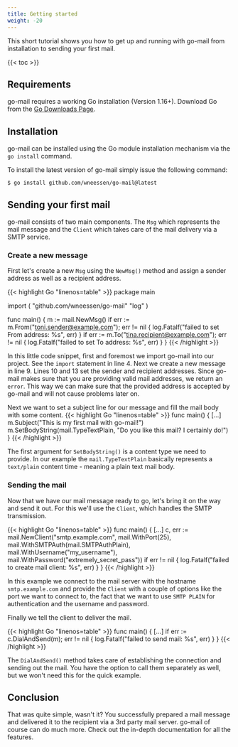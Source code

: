 ```yaml
---
title: Getting started
weight: -20
---
```


This short tutorial shows you how to get up and running with go-mail from installation to sending your first
mail.

<!--more-->

{{< toc >}}

## Requirements

go-mail requires a working Go installation (Version 1.16+). Download Go from the
[Go Downloads Page](https://go.dev/dl/).

## Installation

go-mail can be installed using the Go module installation mechanism via the `go install` command.

To install the latest version of go-mail simply issue the following command:

```Shell
$ go install github.com/wneessen/go-mail@latest
```

## Sending your first mail

go-mail consists of two main components. The `Msg` which represents the mail message and the `Client` which takes
care of the mail delivery via a SMTP service.

### Create a new message

First let's create a new `Msg` using the `NewMsg()` method and assign a sender address as well as a recipient
address.

{{< highlight Go "linenos=table" >}}
package main

import (
	"github.com/wneessen/go-mail"
	"log"
)

func main() {
	m := mail.NewMsg()
	if err := m.From("toni.sender@example.com"); err != nil {
		log.Fatalf("failed to set From address: %s", err)
	}
	if err := m.To("tina.recipient@example.com"); err != nil {
		log.Fatalf("failed to set To address: %s", err)
	}
}
{{< /highlight >}}

In this little code snippet, first and foremost we import go-mail into our project. See the `import` statement 
in line 4. Next we create a new message in line 9. Lines 10 and 13 set the sender and recipient addresses. 
Since go-mail makes sure that you are providing valid mail addresses, we return an `error`. This way we can 
make sure that the provided address is accepted by go-mail and will not cause problems later on.

Next we want to set a subject line for our message and fill the mail body with some content.
{{< highlight Go "linenos=table" >}}
func main() {
	[...]
	m.Subject("This is my first mail with go-mail!")
	m.SetBodyString(mail.TypeTextPlain, "Do you like this mail? I certainly do!")
}
{{< /highlight >}}

The first argument for `SetBodyString()` is a content type we need to provide. In our example the 
`mail.TypeTextPlain` basically represents a `text/plain` content time - meaning a plain text mail body.

### Sending the mail

Now that we have our mail message ready to go, let's bring it on the way and send it out. For this we'll 
use the `Client`, which handles the SMTP transmission.

{{< highlight Go "linenos=table" >}}
func main() {
	[...]
	c, err := mail.NewClient("smtp.example.com", mail.WithPort(25), mail.WithSMTPAuth(mail.SMTPAuthPlain), 
		mail.WithUsername("my_username"), mail.WithPassword("extremely_secret_pass"))
	if err != nil {
		log.Fatalf("failed to create mail client: %s", err)
	}
}
{{< /highlight >}}

In this example we connect to the mail server with the hostname `smtp.example.com` and provide the
`Client` with a couple of options like the port we want to connect to, the fact that we want to use
`SMTP PLAIN` for authentication and the username and password.

Finally we tell the client to deliver the mail.

{{< highlight Go "linenos=table" >}}
func main() {
	[...]
	if err := c.DialAndSend(m); err != nil {
		log.Fatalf("failed to send mail: %s", err)
	}
}
{{< /highlight >}}

The `DialAndSend()` method takes care of establishing the connection and sending out the mail. You have
the option to call them separately as well, but we won't need this for the quick example.

## Conclusion

That was quite simple, wasn't it? You successfully prepared a mail message and delivered it to the
recipient via a 3rd party mail server. go-mail of course can do much more. Check out the in-depth
documentation for all the features.